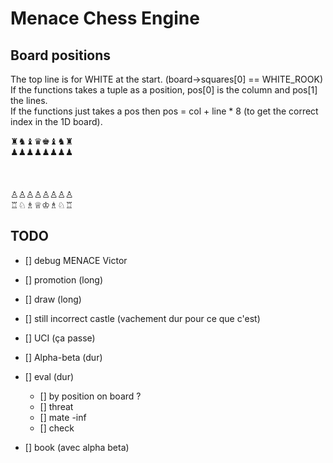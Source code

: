 # Menace Chess Engine

## Board positions

The top line is for WHITE at the start. (board->squares[0] == WHITE_ROOK)\
If the functions takes a tuple as a position, pos\[0] is the column and pos\[1] the lines.\
If the functions just takes a pos then pos = col + line * 8 (to get the correct index in the 1D board).

♜♞♝♛♚♝♞♜\
♟♟♟♟♟♟♟♟\
\
\
\
♙♙♙♙♙♙♙♙\
♖♘♗♕♔♗♘♖

## TODO

- [] debug MENACE Victor
- [] promotion (long)
- [] draw (long)
- [] still incorrect castle (vachement dur pour ce que c'est)
- [] UCI (ça passe)
- [] Alpha-beta (dur)
- [] eval (dur)
  - [] by position on board ?
  - [] threat
  - [] mate -inf
  - [] check

- [] book (avec alpha beta)
